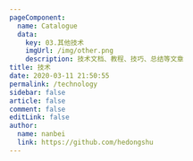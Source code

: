 ```yaml
---
pageComponent: 
  name: Catalogue
  data: 
    key: 03.其他技术
    imgUrl: /img/other.png
    description: 技术文档、教程、技巧、总结等文章
title: 技术
date: 2020-03-11 21:50:55
permalink: /technology
sidebar: false
article: false
comment: false
editLink: false
author: 
  name: nanbei
  link: https://github.com/hedongshu
---
```

